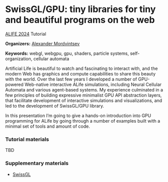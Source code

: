 <script src="swissgl.js"></script>

# SwissGL/GPU: tiny libraries for tiny and beautiful programs on the web

<canvas id="c" width="600" height="600"></canvas>

[ALIFE 2024](https://2024.alife.org/) Tutorial


**Organizers:**
[Alexander Mordvintsev](https://znah.net/)

**Keywords:** webgl, webgpu, gpu, shaders, particle systems, self-organization, cellular automata

Artificial Life is beautiful to watch and fascinating to interact with, and the modern Web has graphics and compute capabilities to share this beauty with the world. Over the last few years I developed a number of GPU-powered Web-native interactive ALife simulations, including Neural Cellular Automata and various agent-based systems. My experience culminated in a few principles of building expressive minimalist GPU API abstraction layers, that facilitate development of interactive simulations and visualizations, and led to the development of SwissGL/GPU library.

In this presentation I’m going to give a hands-on introduction into GPU programming for ALife by going through a number of examples built with a minimal set of tools and amount of code.

### Tutorial materials

TBD

### Supplementary materials

* [SwissGL](https://google.github.io/swissgl/)

<script>
    "use strict";
    const canvas = document.getElementById('c');
    const glsl = SwissGL(canvas);

    const step_n = 10;
    const params = {viewR:12.0, s2: [1.,4.,8.]};
    
    let state;
    function reset() {
        state = glsl({seed:123,
            FP:`(hash(ivec3(I, int(seed))).xy-0.5)*12.0,0,0`},
            {size:[20, 20], story:3, format:'rgba32f', tag:'state'});
    }
    reset();

    window.addEventListener('keydown', e=>{
        reset();
    })
    
    function step() {
        glsl({...params, past:state[1], FP:`
            vec3 pos = Src(I).xyz, field=vec3(0);
            mat3 grad = mat3(0);
            for (int y=0; y<ViewSize.y; ++y)
            for (int x=0; x<ViewSize.x; ++x) {
                vec3 dp = pos - Src(ivec2(x, y)).xyz;
                float r = length(dp);
                dp /= r+1e-8;
                vec3 f=exp(-r*r*s2), f_dr=-2.0*r*f*s2;
                field += f;
                grad += outerProduct(dp, f_dr);
            }
            const vec3 target = vec3(10.0,5.0,0.0);
            const vec3 w = vec3(0.5,1,1);
            vec3 dp = (field-target);
            //float E = dot(dp,dp*w);
            vec3 de = 2.0*dp*w;
            vec3 force = -grad*de;
            FOut.xyz = pos+force*0.01; 
        `},  state); 
    }

    function render(t) {
        for (let i=0; i<step_n; ++i) step();
        glsl({state:state[0], Grid: state[0].size, 
            Blend:'s+d', Aspect:'mean', ...params,
            VP:`(state(ID.xy).xy + XY*2.0)/viewR,0,1`, FP:`
            float r = 2.0*length(XY);
            FOut = vec4(exp(-r*r*s2)*s2*0.05, 1.0);`});        
        glsl({state:state[0], Grid: state[0].size, ...params,
            Blend:'d*(1-sa)+s*sa', Aspect:'mean',
            VP:`vec4 s = state(ID.xy);
            VPos = vec4((s.xy + XY*0.2)/viewR,0,1);`,
            FP:`smoothstep(1.0,0.2,length(XY))`});             
        requestAnimationFrame(render);
    }
    requestAnimationFrame(render);
</script>